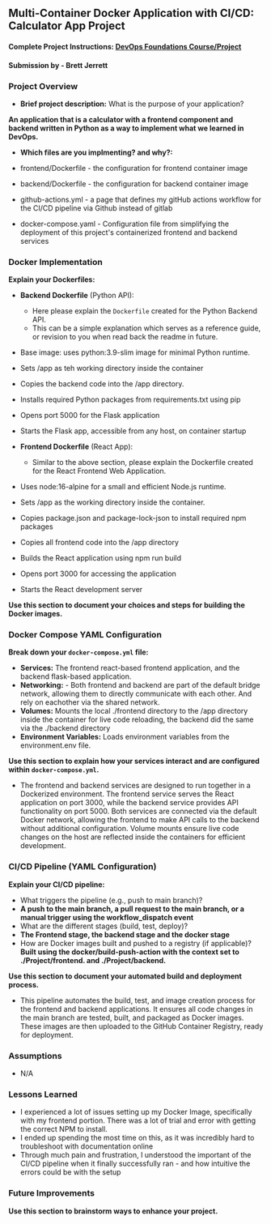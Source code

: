 ## Multi-Container Docker Application with CI/CD: Calculator App Project

#### Complete Project Instructions: [DevOps Foundations Course/Project](https://github.com/shiftkey-labs/DevOps-Foundations-Course/tree/master/Project)

#### Submission by - **Brett Jerrett**
### Project Overview

- **Brief project description:** What is the purpose of your application?

**An application that is a calculator with a frontend component and backend written in Python as a way to implement what we learned in DevOps.**


- **Which files are you implmenting? and why?:**

- frontend/Dockerfile - the configuration for frontend container image
- backend/Dockerfile - the configuration for backend container image
- github-actions.yml - a page that defines my gitHub actions workflow for the CI/CD pipeline via Github instead of gitlab
- docker-compose.yaml - Configuration file from simplifying the deployment of this project's containerized frontend and backend services

### Docker Implementation

**Explain your Dockerfiles:**

- **Backend Dockerfile** (Python API):
    - Here please explain the `Dockerfile` created for the Python Backend API. 
    - This can be a simple explanation which serves as a reference guide, or revision to you when read back the readme in future. 

- Base image: uses python:3.9-slim image for minimal Python runtime.
- Sets /app as teh working directory inside the container
- Copies the backend code into the /app directory.
- Installs required Python packages from requirements.txt using pip
- Opens port 5000 for the Flask application
- Starts the Flask app, accessible from any host, on container startup

- **Frontend Dockerfile** (React App):
    - Similar to the above section, please explain the Dockerfile created for the React Frontend Web Application. 

- Uses node:16-alpine for a small and efficient Node.js runtime.
- Sets /app as the working directory inside the container.
- Copies package.json and package-lock-json to install required npm packages
- Copies all frontend code into the /app directory
- Builds the React application using npm run build
- Opens port 3000 for accessing the application
- Starts the React development server

**Use this section to document your choices and steps for building the Docker images.**


### Docker Compose YAML Configuration

**Break down your `docker-compose.yml` file:**

- **Services:** The frontend react-based frontend application, and the backend flask-based application.
- **Networking:** - Both frontend and backend are part of the default bridge network, allowing them to directly communicate with each other. And rely on eachother via the shared network.
- **Volumes:** Mounts the local ./frontend directory to the /app directory inside the container for live code reloading, the backend did the same via the ./backend directory
- **Environment Variables:** Loads environment variables from the environment.env file.

**Use this section to explain how your services interact and are configured within `docker-compose.yml`.**

- The frontend and backend services are designed to run together in a Dockerized environment. The frontend service serves the React application on port 3000, while the backend service provides API functionality on port 5000. Both services are connected via the default Docker network, allowing the frontend to make API calls to the backend without additional configuration. Volume mounts ensure live code changes on the host are reflected inside the containers for efficient development.
<!-- NOTE: It is not compulsory to include detailed explanations, writing succint concise points would also sufice. Make sure maintain readability and clarity. -->


### CI/CD Pipeline (YAML Configuration)

**Explain your CI/CD pipeline:**

- What triggers the pipeline (e.g., push to main branch)? 
- **A push to the main branch, a pull request to the main branch, or a manual trigger using the workflow_dispatch event**
- What are the different stages (build, test, deploy)?
- **The Frontend stage, the backend stage and the docker stage**
- How are Docker images built and pushed to a registry (if applicable)?
**Built using the docker/build-push-action with the context set to ./Project/frontend. and ./Project/backend.**

**Use this section to document your automated build and deployment process.**

- This pipeline automates the build, test, and image creation process for the frontend and backend applications. It ensures all code changes in the main branch are tested, built, and packaged as Docker images. These images are then uploaded to the GitHub Container Registry, ready for deployment.
<!-- NOTE: It is not compulsory to include detailed explanations, writing succint concise points would also sufice. Make sure maintain readability and clarity. -->

### Assumptions

- N/A


### Lessons Learned

- I experienced a lot of issues setting up my Docker Image, specifically with my frontend portion. There was a lot of trial and error with getting the correct NPM to install.
- I ended up spending the most time on this, as it was incredibly hard to troubleshoot with documentation online
- Through much pain and frustration, I understood the important of the CI/CD pipeline when it finally successfully ran - and how intuitive the errors could be with the setup


### Future Improvements


**Use this section to brainstorm ways to enhance your project.**






<!-- BEST OF LUCK! -->
